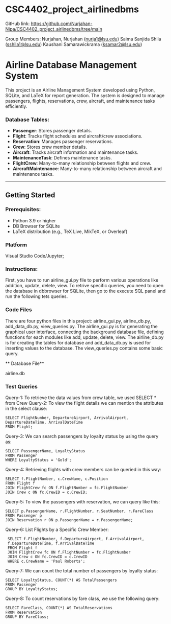 # CSC4402_project_airlinedbms

GitHub link: https://github.com/Nurjahan-Nipa/CSC4402_project_airlinedbms/tree/main

Group Members:
Nurjahan, Nurjahan (nurja1@lsu.edu)
Saima Sanjida Shila (sshila1@lsu.edu)
Kaushani Samarawickrama (ksamar2@lsu.edu)

# Airline Database Management System

This project is an Airline Management System developed using Python, SQLite, and LaTeX for report generation. The system is designed to manage passengers, flights, reservations, crew, aircraft, and maintenance tasks efficiently.

### Database Tables:
- **Passenger**: Stores passenger details.
- **Flight**: Tracks flight schedules and aircraft/crew associations.
- **Reservation**: Manages passenger reservations.
- **Crew**: Stores crew member details.
- **Aircraft**: Tracks aircraft information and maintenance tasks.
- **MaintenanceTask**: Defines maintenance tasks.
- **FlightCrew**: Many-to-many relationship between flights and crew.
- **AircraftMaintenance**: Many-to-many relationship between aircraft and maintenance tasks.

---

## Getting Started

### Prerequisites:
- Python 3.9 or higher
- DB Browser for SQLite
- LaTeX distribution (e.g., TeX Live, MikTeX, or Overleaf)

### Platform
Visual Studio Code/Jupyter; 

### Instructions:

First, you have to run airline_gui.py file to perform various operations like addition, update, delete, view.
To retrive specific queries, you need to open the database in dbbrowser for SQLite, then go to the execute SQL panel and run the following tets queries.


### Code Files

There are four python files in this project: airline_gui.py, airline_db.py, add_data_db.py, view_queries.py. The airline_gui.py is for generating the graphical user interface, connecting the background database file, defining functions for each modules like add, update, delete, view. The airline_db.py is for creating the tables for database and add_data_db.py is used for inserting values to the database. The view_queries.py contains some basic query.

** Database File**

airline.db

### Test Queries

Query-1: To retrieve the data values from crew table, we used 
    SELECT * from Crew
Query-2: To view the flight details we can mention the attributes in the select clause:
 
    SELECT FlightNumber, DepartureAirport, ArrivalAirport, 
    DepartureDateTime, ArrivalDateTime
    FROM Flight;
    
Query-3: We can search passengers by loyalty status by using the query as: 

    SELECT PassengerName, LoyaltyStatus 
    FROM Passenger 
    WHERE LoyaltyStatus = 'Gold';
    
Query-4: Retrieving flights with crew members can be queried in this way:
    
    SELECT f.FlightNumber, c.CrewName, c.Position
    FROM Flight f
    JOIN FlightCrew fc ON f.FlightNumber = fc.FlightNumber
    JOIN Crew c ON fc.CrewID = c.CrewID;
    
Query-5: To view the passengers with reservation, we can query like this:
   
    SELECT p.PassengerName, r.FlightNumber, r.SeatNumber, r.FareClass
    FROM Passenger p
    JOIN Reservation r ON p.PassengerName = r.PassengerName;
    
Query-6:  List Flights by a Specific Crew Member:

     SELECT f.FlightNumber, f.DepartureAirport, f.ArrivalAirport,
     f.DepartureDateTime, f.ArrivalDateTime
     FROM Flight f
     JOIN FlightCrew fc ON f.FlightNumber = fc.FlightNumber
     JOIN Crew c ON fc.CrewID = c.CrewID
     WHERE c.CrewName = 'Paul Roberts';
    
Query-7:  We can count the total number of passengers by loyalty status:

    SELECT LoyaltyStatus, COUNT(*) AS TotalPassengers
    FROM Passenger
    GROUP BY LoyaltyStatus;
   
Query-8:  To count reservations by fare class, we use the following query:

    SELECT FareClass, COUNT(*) AS TotalReservations
    FROM Reservation
    GROUP BY FareClass;
   
